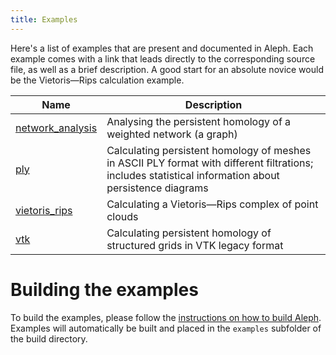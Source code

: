 ```yaml
---
title: Examples
---
```


Here's a list of examples that are present and documented in Aleph. Each example comes with a link
that leads directly to the corresponding source file, as well as a brief description. A good start
for an absolute novice would be the Vietoris&mdash;Rips calculation example.

| Name | Description |
|------|-------------|
| [network_analysis](https://github.com/Submanifold/Aleph/blob/master/examples/network_anlysis.cc) | Analysing the persistent homology of a weighted network (a graph) |
| [ply](https://github.com/Submanifold/Aleph/blob/master/examples/ply.cc) | Calculating persistent homology of meshes in ASCII PLY format with different filtrations; includes statistical information about persistence diagrams |
| [vietoris_rips](https://github.com/Submanifold/Aleph/blob/master/examples/vietoris_rips.cc) | Calculating a Vietoris&mdash;Rips complex of point clouds |
| [vtk](https://github.com/Submanifold/Aleph/blob/master/examples/vtk.cc) | Calculating persistent homology of structured grids in VTK legacy format |

# Building the examples

To build the examples, please follow the [instructions on how to build
Aleph](building.md). Examples will automatically be built and placed in
the `examples` subfolder of the build directory.
